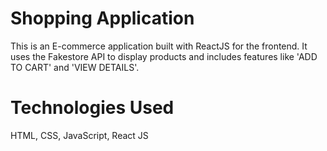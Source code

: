 # Shopping Application
 This is an E-commerce application built with ReactJS for the frontend. It uses the Fakestore API to display products and includes features like 'ADD TO CART' and 'VIEW DETAILS'.

# Technologies Used
HTML, CSS, JavaScript, React JS
 
